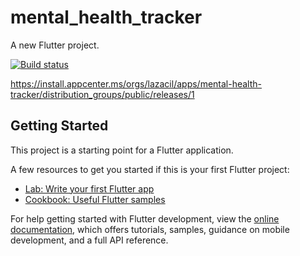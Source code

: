 # mental_health_tracker

A new Flutter project.

[![Build status](https://build.appcenter.ms/v0.1/apps/a4b2e3ce-64a2-45e6-8cfa-508bc1bfd4df/branches/main/badge)](https://appcenter.ms)

https://install.appcenter.ms/orgs/lazacil/apps/mental-health-tracker/distribution_groups/public/releases/1

## Getting Started

This project is a starting point for a Flutter application.

A few resources to get you started if this is your first Flutter project:

- [Lab: Write your first Flutter app](https://docs.flutter.dev/get-started/codelab)
- [Cookbook: Useful Flutter samples](https://docs.flutter.dev/cookbook)

For help getting started with Flutter development, view the
[online documentation](https://docs.flutter.dev/), which offers tutorials,
samples, guidance on mobile development, and a full API reference.
